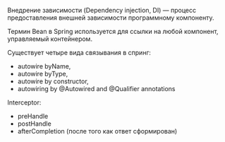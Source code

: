 Внедрение зависимости (Dependency injection, DI) — процесс предоставления внешней зависимости программному компоненту. 

Термин Bean в Spring используется для ссылки на любой компонент, управляемый контейнером.

Существует четыре вида связывания в спринг:
- autowire byName,
- autowire byType,
- autowire by constructor,
- autowiring by @Autowired and @Qualifier annotations

Interceptor:
- preHandle
- postHandle
- afterCompletion (после того как ответ сформирован)
